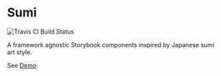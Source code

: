 # Sumi

![Travis CI Build Status](https://travis-ci.org/elishaterada/sumi.svg?branch=master)

A framework agnostic Storybook components inspired by Japanese sumi art style.

See [Demo](https://elishaterada.github.io/sumi/).

